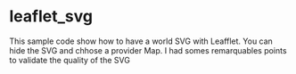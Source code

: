 # leaflet_svg

This sample code show how to have a world SVG with Leafflet.
You can hide the SVG and chhose a provider Map.
I had somes remarquables points to validate the quality of the SVG